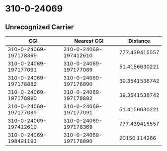 # 310-0-24069
## Unrecognized Carrier


| CGI | Nearest CGI | Distance |
|-----|-------------|----------|
| 310-0-24069-197178369 | 310-0-24069-197412610 | 777.439415557 |
| 310-0-24069-197177091 | 310-0-24069-197177089 | 51.4156630221 |
| 310-0-24069-197178882 | 310-0-24069-197178890 | 39.3541538742 |
| 310-0-24069-197178890 | 310-0-24069-197178882 | 39.3541538742 |
| 310-0-24069-197177089 | 310-0-24069-197177091 | 51.4156630221 |
| 310-0-24069-197412610 | 310-0-24069-197178369 | 777.439415557 |
| 310-0-24069-198491193 | 310-0-24069-197178890 | 20156.114266 |
